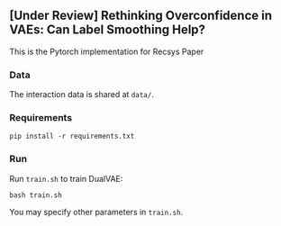 ## [Under Review] Rethinking Overconfidence in VAEs: Can Label Smoothing Help?

This is the Pytorch implementation for Recsys Paper

### Data  

The interaction data is shared at `data/`.

### Requirements

    pip install -r requirements.txt

### Run

Run `train.sh` to train DualVAE: 

    bash train.sh

You may specify other parameters in `train.sh`.


